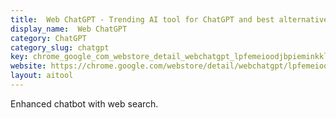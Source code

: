 ```yaml
---
title:  Web ChatGPT - Trending AI tool for ChatGPT and best alternatives
display_name:  Web ChatGPT
category: ChatGPT
category_slug: chatgpt
key: chrome_google_com_webstore_detail_webchatgpt_lpfemeioodjbpieminkklglpm
website: https://chrome.google.com/webstore/detail/webchatgpt/lpfemeioodjbpieminkklglpmhlngfcn
layout: aitool
---
```


Enhanced chatbot with web search.
